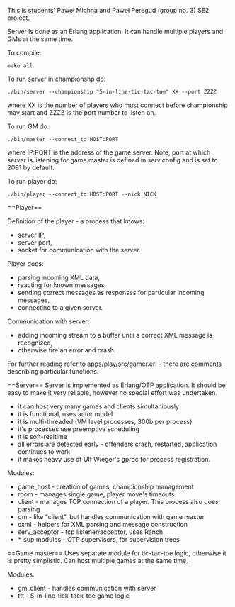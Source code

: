 This is students' Paweł Michna and Paweł Peregud (group no. 3) SE2 project.


Server is done as an Erlang application. It can handle multiple players and GMs at the same time.


To compile:

`make all`

To run server in championshp do:

`./bin/server --championship "5-in-line-tic-tac-toe" XX --port ZZZZ`

where XX is the number of players who must connect before championship may start
and ZZZZ is the port number to listen on.


To run GM do:

`./bin/master --connect_to HOST:PORT`

where IP:PORT is the address of the game server. Note, port at which server is
listening for game master is defined in serv.config and is set to 2091 by default.


To run player do:

`./bin/player --connect_to HOST:PORT --nick NICK`

==Player==

Definition of the player - a process that knows:

- server IP,
- server port,
- socket for communication with the server.

Player does:

- parsing incoming XML data,
- reacting for known messages,
- sending correct messages as responses for particular incoming messages,
- connecting to a given server.

Communication with server:

- adding incoming stream to a buffer until a correct XML message is recognized,
- otherwise fire an error and crash.


For further reading refer to apps/play/src/gamer.erl - there are comments describing particular functions.

==Server==
Server is implemented as Erlang/OTP application. It should be easy to make it
very reliable, however no special effort was undertaken.
* it can host very many games and clients simultaniously
* it is functional, uses actor model
* it is multi-threaded (VM level processes, 300b per process)
* it's processes use preemptive scheduling
* it is soft-realtime
* all errors are detected early - offenders crash, restarted, application continues to work
* it makes heavy use of Ulf Wieger's gproc for process registration.

Modules:
* game_host - creation of games, championship management
* room - manages single game, player move's timeouts
* client - manages TCP connection of a player. This process also does parsing
* gm - like "client", but handles communication with game master
* sxml - helpers for XML parsing and message construction
* serv_acceptor - tcp listener/acceptor, uses Ranch
* *_sup modules - OTP supervisors, for supervision trees

==Game master==
Uses separate module for tic-tac-toe logic, otherwise it is pretty simplistic.
Can host multiple games at the same time.

Modules:
* gm_client - handles communication with server
* ttt - 5-in-line-tick-tack-toe game logic
